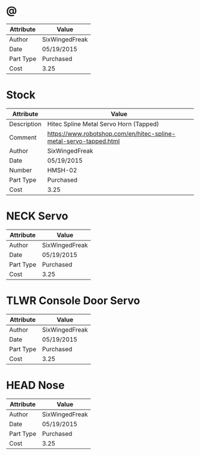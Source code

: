 # @
| Attribute | Value |
| ---  | ---     |
| Author | SixWingedFreak |
| Date | 05/19/2015 |
| Part Type | Purchased |
| Cost | 3.25 |
# Stock
| Attribute | Value |
| ---  | ---     |
| Description | Hitec Spline Metal Servo Horn (Tapped) |
| Comment | https://www.robotshop.com/en/hitec-spline-metal-servo-tapped.html |
| Author | SixWingedFreak |
| Date | 05/19/2015 |
| Number | HMSH-02 |
| Part Type | Purchased |
| Cost | 3.25 |
# NECK Servo
| Attribute | Value |
| ---  | ---     |
| Author | SixWingedFreak |
| Date | 05/19/2015 |
| Part Type | Purchased |
| Cost | 3.25 |
# TLWR Console Door Servo
| Attribute | Value |
| ---  | ---     |
| Author | SixWingedFreak |
| Date | 05/19/2015 |
| Part Type | Purchased |
| Cost | 3.25 |
# HEAD Nose
| Attribute | Value |
| ---  | ---     |
| Author | SixWingedFreak |
| Date | 05/19/2015 |
| Part Type | Purchased |
| Cost | 3.25 |
